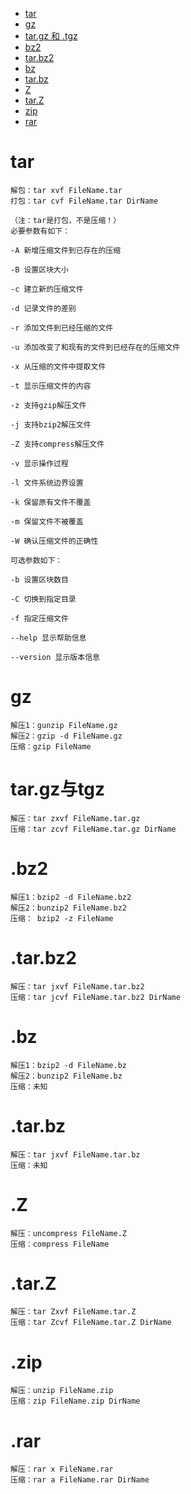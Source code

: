 - [tar](#tar)
- [gz](#gz)
- [tar.gz 和 .tgz](#tar.gz与tgz)
- [bz2](#)
- [tar.bz2](#)
- [bz](#)
- [tar.bz](#)
- [Z](#)
- [tar.Z](#)
- [zip](#)
- [rar](#)


# tar 
```
解包：tar xvf FileName.tar
打包：tar cvf FileName.tar DirName

（注：tar是打包，不是压缩！）
必要参数有如下：

-A 新增压缩文件到已存在的压缩

-B 设置区块大小

-c 建立新的压缩文件

-d 记录文件的差别

-r 添加文件到已经压缩的文件

-u 添加改变了和现有的文件到已经存在的压缩文件

-x 从压缩的文件中提取文件

-t 显示压缩文件的内容

-z 支持gzip解压文件

-j 支持bzip2解压文件

-Z 支持compress解压文件

-v 显示操作过程

-l 文件系统边界设置

-k 保留原有文件不覆盖

-m 保留文件不被覆盖

-W 确认压缩文件的正确性

可选参数如下：

-b 设置区块数目

-C 切换到指定目录

-f 指定压缩文件

--help 显示帮助信息

--version 显示版本信息
```
# gz
```
解压1：gunzip FileName.gz
解压2：gzip -d FileName.gz
压缩：gzip FileName
```
# tar.gz与tgz
```
解压：tar zxvf FileName.tar.gz
压缩：tar zcvf FileName.tar.gz DirName
```
# .bz2
```
解压1：bzip2 -d FileName.bz2
解压2：bunzip2 FileName.bz2
压缩： bzip2 -z FileName
```
# .tar.bz2
```
解压：tar jxvf FileName.tar.bz2
压缩：tar jcvf FileName.tar.bz2 DirName
```
# .bz
```
解压1：bzip2 -d FileName.bz
解压2：bunzip2 FileName.bz
压缩：未知
```
# .tar.bz
```
解压：tar jxvf FileName.tar.bz
压缩：未知
```
# .Z
```
解压：uncompress FileName.Z
压缩：compress FileName
```
# .tar.Z
```
解压：tar Zxvf FileName.tar.Z
压缩：tar Zcvf FileName.tar.Z DirName
```
# .zip
```
解压：unzip FileName.zip
压缩：zip FileName.zip DirName
```
# .rar
```
解压：rar x FileName.rar
压缩：rar a FileName.rar DirName 
```